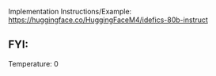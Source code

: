 Implementation Instructions/Example:
https://huggingface.co/HuggingFaceM4/idefics-80b-instruct

FYI: 
-

Temperature: 
0